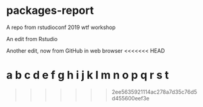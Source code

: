 # packages-report
A repo from rstudioconf 2019 wtf workshop

An edit from Rstudio

Another edit, now from GitHub in web browser
<<<<<<< HEAD




a b c d e f g h i j k l m n o p q r s t 
=======
>>>>>>> 2ee5635921114ac278a7d35c76d5d455600eef3e
